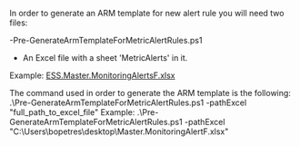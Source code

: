 In order to generate an ARM template for new alert rule you will need two files:

-Pre-GenerateArmTemplateForMetricAlertRules.ps1
- An Excel file with a sheet 'MetricAlerts' in it.

Example:
 [ESS.Master.MonitoringAlertsF.xlsx](.attachments/ESS.Master.MonitoringAlertsF-97fde74f-9f00-479f-a45a-1c1b970fc511.xlsx)

The command used in order to generate the ARM template is the following:
.\Pre-GenerateArmTemplateForMetricAlertRules.ps1 -pathExcel "full_path_to_excel_file"
Example:
.\Pre-GenerateArmTemplateForMetricAlertRules.ps1 -pathExcel "C:\Users\bopetres\desktop\Master.MonitoringAlertF.xlsx"